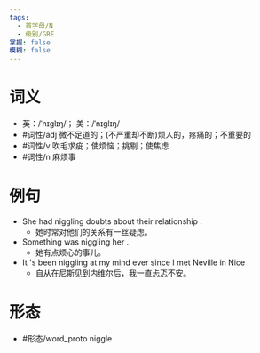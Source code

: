 ```yaml
---
tags:
  - 首字母/N
  - 级别/GRE
掌握: false
模糊: false
---
```

# 词义
- 英：/ˈnɪɡlɪŋ/； 美：/ˈnɪɡlɪŋ/
- #词性/adj  微不足道的；(不严重却不断)烦人的，疼痛的；不重要的
- #词性/v  吹毛求疵；使烦恼；挑剔；使焦虑
- #词性/n  麻烦事
# 例句
- She had niggling doubts about their relationship .
	- 她时常对他们的关系有一丝疑虑。
- Something was niggling her .
	- 她有点烦心的事儿。
- It 's been niggling at my mind ever since I met Neville in Nice
	- 自从在尼斯见到内维尔后，我一直忐忑不安。
# 形态
- #形态/word_proto niggle
